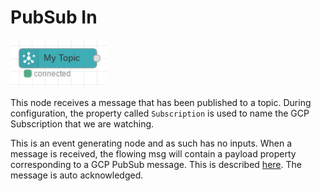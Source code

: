 # PubSub In

![PubSub In](images/pubsub_in_node.png)

This node receives a message that has been published to a topic.  During configuration, the property called `Subscription` is used to name the GCP Subscription that we are watching.

This is an event generating node and as such has no inputs.  When a message is received, the flowing msg will contain a payload property corresponding to a GCP PubSub message.  This is described [here](https://cloud.google.com/nodejs/docs/reference/pubsub/0.28.x/Message).  The message is auto acknowledged.
